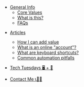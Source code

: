 <!-- * [Copper Key Software Connections](/) -->

<!-- * [Blogs](blogs/README.md) -->
<!-- * [projects](projects/README.md) -->

* [General Info](main/README.md)
  * [Core Values](main/core_values.md)
  * [What is this?](main/what_is_this.md)
  * [FAQs](main/faqs.md)

<!-- * [Client Stories & Testimonials](client_stories_and_testimonials/README.md) -->

* [Articles](articles/README.md)
    * [How I can add value](articles/what_can_i_do_for_you.md)  
    * [What is an online "account"?](articles/what_is_an_account.md)  
    * [What are keyboard shortcuts?](articles/keyboard_shortcuts.md)  
    * [Common automation pitfalls](articles/common_automation_pitfalls.md)

* [Tech Tuesdays 🖥️ + 🍩](main/techtuesday.md)

* [Contact Me 📞📧📅 ](main/contact.md)